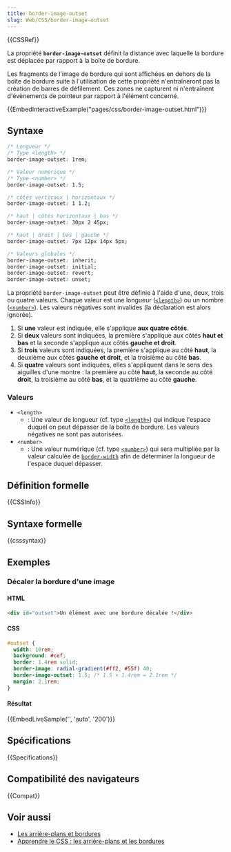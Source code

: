 ```yaml
---
title: border-image-outset
slug: Web/CSS/border-image-outset
---
```


{{CSSRef}}

La propriété **`border-image-outset`** définit la distance avec laquelle la bordure est déplacée par rapport à la boîte de bordure.

Les fragments de l'image de bordure qui sont affichées en dehors de la boîte de bordure suite à l'utilisation de cette propriété n'entraîneront pas la création de barres de défilement. Ces zones ne capturent ni n'entraînent d'évènements de pointeur par rapport à l'élément concerné.

{{EmbedInteractiveExample("pages/css/border-image-outset.html")}}

## Syntaxe

```css
/* Longueur */
/* Type <length> */
border-image-outset: 1rem;

/* Valeur numérique */
/* Type <number> */
border-image-outset: 1.5;

/* côtés verticaux | horizontaux */
border-image-outset: 1 1.2;

/* haut | côtés horizontaux | bas */
border-image-outset: 30px 2 45px;

/* haut | droit | bas | gauche */
border-image-outset: 7px 12px 14px 5px;

/* Valeurs globales */
border-image-outset: inherit;
border-image-outset: initial;
border-image-outset: revert;
border-image-outset: unset;
```

La propriété `border-image-outset` peut être définie à l'aide d'une, deux, trois ou quatre valeurs. Chaque valeur est une longueur ([`<length>`](/fr/docs/Web/CSS/length)) ou un nombre ([`<number>`](/fr/docs/Web/CSS/number)). Les valeurs négatives sont invalides (la déclaration est alors ignorée).

1. Si **une** valeur est indiquée, elle s'applique **aux quatre côtés**.
2. Si **deux** valeurs sont indiquées, la première s'applique aux côtés **haut et bas** et la seconde s'applique aux côtés **gauche et droit**.
3. Si **trois** valeurs sont indiquées, la première s'applique au côté **haut**, la deuxième aux côtés **gauche et droit**, et la troisième au côté **bas**.
4. Si **quatre** valeurs sont indiquées, elles s'appliquent dans le sens des aiguilles d'une montre&nbsp;: la première au côté **haut**, la seconde au côté **droit**, la troisième au côté **bas**, et la quatrième au côté **gauche**.

### Valeurs

- `<length>`
  - : Une valeur de longueur (cf. type [`<length>`](/fr/docs/Web/CSS/length)) qui indique l'espace duquel on peut dépasser de la boîte de bordure. Les valeurs négatives ne sont pas autorisées.
- `<number>`
  - : Une valeur numérique (cf. type [`<number>`](/fr/docs/Web/CSS/number)) qui sera multipliée par la valeur calculée de [`border-width`](/fr/docs/Web/CSS/border-width) afin de déterminer la longueur de l'espace duquel dépasser.

## Définition formelle

{{CSSInfo}}

## Syntaxe formelle

{{csssyntax}}

## Exemples

### Décaler la bordure d'une image

#### HTML

```html
<div id="outset">Un élément avec une bordure décalée !</div>
```

#### CSS

```css
#outset {
  width: 10rem;
  background: #cef;
  border: 1.4rem solid;
  border-image: radial-gradient(#ff2, #55f) 40;
  border-image-outset: 1.5; /* 1.5 × 1.4rem = 2.1rem */
  margin: 2.1rem;
}
```

#### Résultat

{{EmbedLiveSample('', 'auto', '200')}}

## Spécifications

{{Specifications}}

## Compatibilité des navigateurs

{{Compat}}

## Voir aussi

- [Les arrière-plans et bordures](/fr/docs/Web/CSS/CSS_backgrounds_and_borders)
- [Apprendre le CSS&nbsp;: les arrière-plans et les bordures](/fr/docs/Learn/CSS/Building_blocks/Backgrounds_and_borders)
